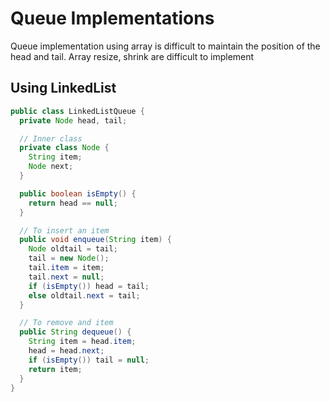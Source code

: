 # Queue Implementations

Queue implementation using array is difficult to maintain the position of the head and tail. Array resize, shrink are difficult to implement 

## Using LinkedList

```java
public class LinkedListQueue {
  private Node head, tail;

  // Inner class
  private class Node {
    String item;
    Node next;
  }

  public boolean isEmpty() {
    return head == null;
  }

  // To insert an item
  public void enqueue(String item) {
    Node oldtail = tail;
    tail = new Node();
    tail.item = item;
    tail.next = null;
    if (isEmpty()) head = tail;
    else oldtail.next = tail;
  }

  // To remove and item
  public String dequeue() {
    String item = head.item;
    head = head.next;
    if (isEmpty()) tail = null;
    return item;
  }
}
```

